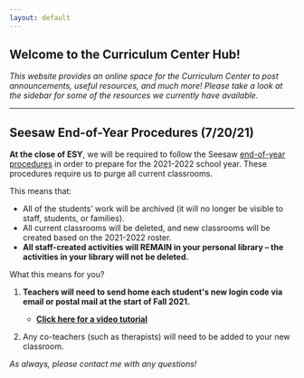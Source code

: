 ```yaml
---
layout: default
---
```


## Welcome to the Curriculum Center Hub! 

_This website provides an online space for the Curriculum Center to post announcements, useful resources, and much more! Please take a look at the sidebar for some of the resources we currently have available._

---
## Seesaw End-of-Year Procedures (7/20/21)
**At the close of ESY**, we will be required to follow the Seesaw [end-of-year procedures](https://help.seesaw.me/hc/en-us/articles/115000452783-End-of-year-guide "https://help.seesaw.me/hc/en-us/articles/115000452783-End-of-year-guide") in order to prepare for the 2021-2022 school year. These procedures require us to purge all current classrooms. 

This means that: 

-   All of the students’ work will be archived (it will no longer be visible to staff, students, or families).
-   All current classrooms will be deleted, and new classrooms will be created based on the 2021-2022 roster. 
-   **All staff-created activities will REMAIN in your personal library – the activities in your library will not be deleted.**

What this means for you?

1.  **Teachers will need to send home each student's new login code via email or postal mail at the start of Fall 2021.** 

    -   **[Click here for a video tutorial](https://youtu.be/dm8S3X5PDG4)**

3.  Any co-teachers (such as therapists) will need to be added to your new classroom.

_As always, please contact me with any questions!_

